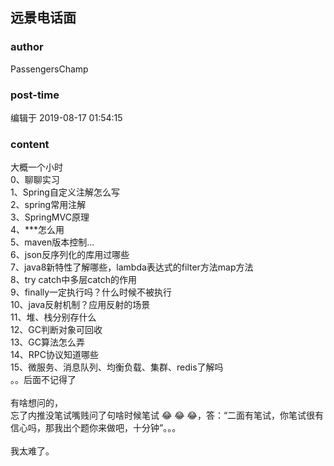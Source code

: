 ## 远景电话面
### author 
PassengersChamp
### post-time 

编辑于  2019-08-17 01:54:15
### content 
<div class="post-topic-des nc-post-content">
 <div>
  大概一个小时
 </div>
 <div>
  0、聊聊实习
 </div>
 <div>
  1、Spring自定义注解怎么写
 </div>
 <div>
  2、spring常用注解
 </div>
 <div>
  3、SpringMVC原理
 </div>
 <div>
  4、***怎么用
 </div>
 <div>
  5、maven版本控制...
 </div>
 <div>
  6、json反序列化的库用过哪些
 </div>
 <div>
  7、java8新特性了解哪些，lambda表达式的filter方法map方法
 </div>
 <div>
  8、try catch中多层catch的作用
 </div>
 <div>
  9、finally一定执行吗？什么时候不被执行
 </div>
 <div>
  10、java反射机制？应用反射的场景
 </div>
 <div>
  11、堆、栈分别存什么
 </div>
 <div>
  12、GC判断对象可回收
 </div>
 <div>
  13、GC算法怎么弄
 </div>
 <div>
  14、RPC协议知道哪些
 </div>
 <div>
  15、微服务、消息队列、均衡负载、集群、redis了解吗
 </div>
 <div>
  。。后面不记得了
 </div>
 <div>
  <br/>
 </div>
 <div>
  有啥想问的，
 </div>
 <div>
  忘了内推没笔试嘴贱问了句啥时候笔试
  <span>
   😂
  </span>
  <span>
   😂
  </span>
  <span>
   😂，答：“二面有笔试，你笔试很有信心吗，那我出个题你来做吧，十分钟”。。。
  </span>
 </div>
 <div>
  <br/>
 </div>
 <div>
  我太难了。
 </div>
 <div>
  <br/>
 </div>
 <div>
  <br/>
 </div>
</div>
